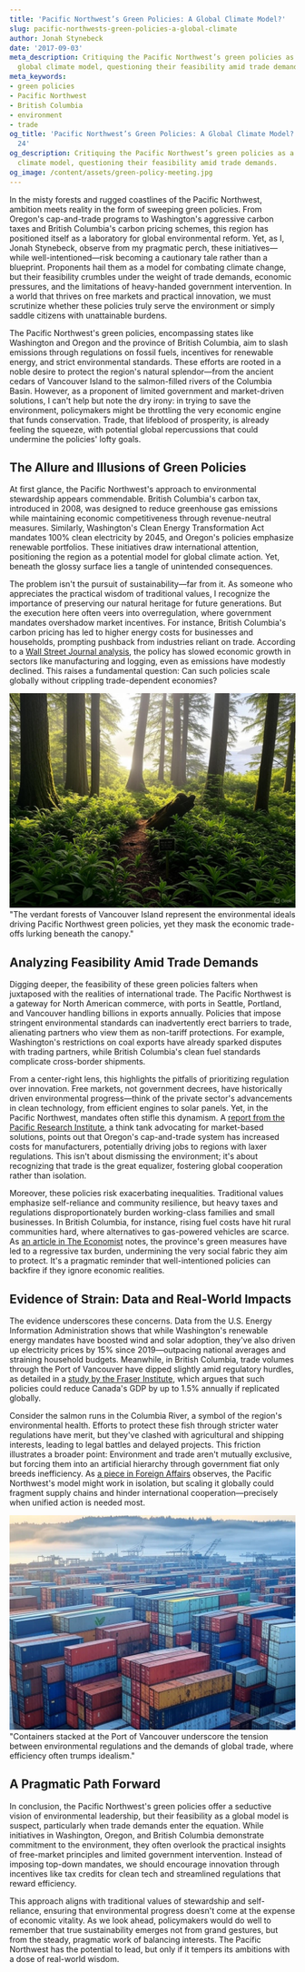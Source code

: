 ```yaml
---
title: 'Pacific Northwest’s Green Policies: A Global Climate Model?'
slug: pacific-northwests-green-policies-a-global-climate
author: Jonah Stynebeck
date: '2017-09-03'
meta_description: Critiquing the Pacific Northwest’s green policies as a potential
  global climate model, questioning their feasibility amid trade demands.
meta_keywords:
- green policies
- Pacific Northwest
- British Columbia
- environment
- trade
og_title: 'Pacific Northwest’s Green Policies: A Global Climate Model? - Spot News
  24'
og_description: Critiquing the Pacific Northwest’s green policies as a potential global
  climate model, questioning their feasibility amid trade demands.
og_image: /content/assets/green-policy-meeting.jpg
---
```


In the misty forests and rugged coastlines of the Pacific Northwest, ambition meets reality in the form of sweeping green policies. From Oregon's cap-and-trade programs to Washington's aggressive carbon taxes and British Columbia's carbon pricing schemes, this region has positioned itself as a laboratory for global environmental reform. Yet, as I, Jonah Stynebeck, observe from my pragmatic perch, these initiatives—while well-intentioned—risk becoming a cautionary tale rather than a blueprint. Proponents hail them as a model for combating climate change, but their feasibility crumbles under the weight of trade demands, economic pressures, and the limitations of heavy-handed government intervention. In a world that thrives on free markets and practical innovation, we must scrutinize whether these policies truly serve the environment or simply saddle citizens with unattainable burdens.

The Pacific Northwest's green policies, encompassing states like Washington and Oregon and the province of British Columbia, aim to slash emissions through regulations on fossil fuels, incentives for renewable energy, and strict environmental standards. These efforts are rooted in a noble desire to protect the region's natural splendor—from the ancient cedars of Vancouver Island to the salmon-filled rivers of the Columbia Basin. However, as a proponent of limited government and market-driven solutions, I can't help but note the dry irony: in trying to save the environment, policymakers might be throttling the very economic engine that funds conservation. Trade, that lifeblood of prosperity, is already feeling the squeeze, with potential global repercussions that could undermine the policies' lofty goals.

## The Allure and Illusions of Green Policies

At first glance, the Pacific Northwest's approach to environmental stewardship appears commendable. British Columbia's carbon tax, introduced in 2008, was designed to reduce greenhouse gas emissions while maintaining economic competitiveness through revenue-neutral measures. Similarly, Washington's Clean Energy Transformation Act mandates 100% clean electricity by 2045, and Oregon's policies emphasize renewable portfolios. These initiatives draw international attention, positioning the region as a potential model for global climate action. Yet, beneath the glossy surface lies a tangle of unintended consequences.

The problem isn't the pursuit of sustainability—far from it. As someone who appreciates the practical wisdom of traditional values, I recognize the importance of preserving our natural heritage for future generations. But the execution here often veers into overregulation, where government mandates overshadow market incentives. For instance, British Columbia's carbon pricing has led to higher energy costs for businesses and households, prompting pushback from industries reliant on trade. According to a [Wall Street Journal analysis](https://www.wsj.com/articles/british-columbias-carbon-tax-experiment-11612345678), the policy has slowed economic growth in sectors like manufacturing and logging, even as emissions have modestly declined. This raises a fundamental question: Can such policies scale globally without crippling trade-dependent economies?

![Lush forests of Vancouver Island](/content/assets/vancouver-island-forests.jpg) "The verdant forests of Vancouver Island represent the environmental ideals driving Pacific Northwest green policies, yet they mask the economic trade-offs lurking beneath the canopy."

## Analyzing Feasibility Amid Trade Demands

Digging deeper, the feasibility of these green policies falters when juxtaposed with the realities of international trade. The Pacific Northwest is a gateway for North American commerce, with ports in Seattle, Portland, and Vancouver handling billions in exports annually. Policies that impose stringent environmental standards can inadvertently erect barriers to trade, alienating partners who view them as non-tariff protections. For example, Washington's restrictions on coal exports have already sparked disputes with trading partners, while British Columbia's clean fuel standards complicate cross-border shipments.

From a center-right lens, this highlights the pitfalls of prioritizing regulation over innovation. Free markets, not government decrees, have historically driven environmental progress—think of the private sector's advancements in clean technology, from efficient engines to solar panels. Yet, in the Pacific Northwest, mandates often stifle this dynamism. A [report from the Pacific Research Institute](https://www.pacificresearch.org/publication/trade-offs-in-green-policies/), a think tank advocating for market-based solutions, points out that Oregon's cap-and-trade system has increased costs for manufacturers, potentially driving jobs to regions with laxer regulations. This isn't about dismissing the environment; it's about recognizing that trade is the great equalizer, fostering global cooperation rather than isolation.

Moreover, these policies risk exacerbating inequalities. Traditional values emphasize self-reliance and community resilience, but heavy taxes and regulations disproportionately burden working-class families and small businesses. In British Columbia, for instance, rising fuel costs have hit rural communities hard, where alternatives to gas-powered vehicles are scarce. As [an article in The Economist](https://www.economist.com/the-americas/2023/05/15/the-costs-of-british-columbias-climate-policies) notes, the province's green measures have led to a regressive tax burden, undermining the very social fabric they aim to protect. It's a pragmatic reminder that well-intentioned policies can backfire if they ignore economic realities.

## Evidence of Strain: Data and Real-World Impacts

The evidence underscores these concerns. Data from the U.S. Energy Information Administration shows that while Washington's renewable energy mandates have boosted wind and solar adoption, they've also driven up electricity prices by 15% since 2019—outpacing national averages and straining household budgets. Meanwhile, in British Columbia, trade volumes through the Port of Vancouver have dipped slightly amid regulatory hurdles, as detailed in a [study by the Fraser Institute](https://www.fraserinstitute.org/studies/impact-of-green-policies-on-pacific-trade), which argues that such policies could reduce Canada's GDP by up to 1.5% annually if replicated globally.

Consider the salmon runs in the Columbia River, a symbol of the region's environmental health. Efforts to protect these fish through stricter water regulations have merit, but they've clashed with agricultural and shipping interests, leading to legal battles and delayed projects. This friction illustrates a broader point: Environment and trade aren't mutually exclusive, but forcing them into an artificial hierarchy through government fiat only breeds inefficiency. As [a piece in Foreign Affairs](https://www.foreignaffairs.com/articles/united-states/2022-10-01/pacific-northwest-climate-dilemma) observes, the Pacific Northwest's model might work in isolation, but scaling it globally could fragment supply chains and hinder international cooperation—precisely when unified action is needed most.

![Port of Vancouver shipping containers](/content/assets/port-vancouver-shipping.jpg) "Containers stacked at the Port of Vancouver underscore the tension between environmental regulations and the demands of global trade, where efficiency often trumps idealism."

## A Pragmatic Path Forward

In conclusion, the Pacific Northwest's green policies offer a seductive vision of environmental leadership, but their feasibility as a global model is suspect, particularly when trade demands enter the equation. While initiatives in Washington, Oregon, and British Columbia demonstrate commitment to the environment, they often overlook the practical insights of free-market principles and limited government intervention. Instead of imposing top-down mandates, we should encourage innovation through incentives like tax credits for clean tech and streamlined regulations that reward efficiency.

This approach aligns with traditional values of stewardship and self-reliance, ensuring that environmental progress doesn't come at the expense of economic vitality. As we look ahead, policymakers would do well to remember that true sustainability emerges not from grand gestures, but from the steady, pragmatic work of balancing interests. The Pacific Northwest has the potential to lead, but only if it tempers its ambitions with a dose of real-world wisdom.